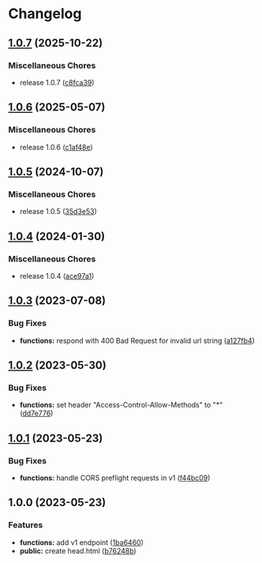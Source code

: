 # Changelog

## [1.0.7](https://github.com/corsmirror/corsmirror-cf/compare/v1.0.6...v1.0.7) (2025-10-22)

### Miscellaneous Chores

- release 1.0.7 ([c8fca39](https://github.com/corsmirror/corsmirror-cf/commit/c8fca394cf710d6ce3d627766550a3b2ef1b1914))

## [1.0.6](https://github.com/corsmirror/corsmirror-cf/compare/v1.0.5...v1.0.6) (2025-05-07)

### Miscellaneous Chores

- release 1.0.6 ([c1af48e](https://github.com/corsmirror/corsmirror-cf/commit/c1af48ec3d6378e0d66be22ce27425b1cc730e6d))

## [1.0.5](https://github.com/corsmirror/corsmirror-cf/compare/v1.0.4...v1.0.5) (2024-10-07)

### Miscellaneous Chores

- release 1.0.5 ([35d3e53](https://github.com/corsmirror/corsmirror-cf/commit/35d3e535bb2da21205e9b7867725910e1dc760aa))

## [1.0.4](https://github.com/corsmirror/corsmirror-cf/compare/v1.0.3...v1.0.4) (2024-01-30)

### Miscellaneous Chores

- release 1.0.4 ([ace97a1](https://github.com/corsmirror/corsmirror-cf/commit/ace97a15d6639a327b86b568ca378e88426df753))

## [1.0.3](https://github.com/corsmirror/corsmirror-cf/compare/v1.0.2...v1.0.3) (2023-07-08)

### Bug Fixes

- **functions:** respond with 400 Bad Request for invalid url string ([a127fb4](https://github.com/corsmirror/corsmirror-cf/commit/a127fb4f404973c628e5d2fc3efd26a55286d9c0))

## [1.0.2](https://github.com/corsmirror/corsmirror-cf/compare/v1.0.1...v1.0.2) (2023-05-30)

### Bug Fixes

- **functions:** set header "Access-Control-Allow-Methods" to "\*" ([dd7e776](https://github.com/corsmirror/corsmirror-cf/commit/dd7e77640d9bf785975f370d8dcd637dd3c4a496))

## [1.0.1](https://github.com/corsmirror/corsmirror-cf/compare/v1.0.0...v1.0.1) (2023-05-23)

### Bug Fixes

- **functions:** handle CORS preflight requests in v1 ([f44bc09](https://github.com/corsmirror/corsmirror-cf/commit/f44bc090a1c9778f5757a0192185d489eb747d60))

## 1.0.0 (2023-05-23)

### Features

- **functions:** add v1 endpoint ([1ba6460](https://github.com/corsmirror/corsmirror-cf/commit/1ba6460b1bde47a61e99b56cda8f9c926b8d38b0))
- **public:** create head.html ([b76248b](https://github.com/corsmirror/corsmirror-cf/commit/b76248b536238ea447598572da2d7678b29a88a4))
